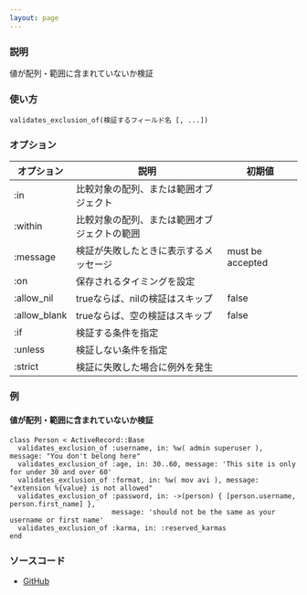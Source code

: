 ```yaml
---
layout: page
---
```

### 説明
値が配列・範囲に含まれていないか検証

### 使い方
    validates_exclusion_of(検証するフィールド名 [, ...])

### オプション

オプション        | 説明                             | 初期値
-------------|--------------------------------|-----------------
:in          | 比較対象の配列、または範囲オブジェクト      |
:within      | 比較対象の配列、または範囲オブジェクトの範囲 |
:message     | 検証が失敗したときに表示するメッセージ        | must be accepted
:on          | 保存されるタイミングを設定                |
:allow_nil   | trueならば、nilの検証はスキップ            | false
:allow_blank | trueならば、空の検証はスキップ             | false
:if          | 検証する条件を指定                  |
:unless      | 検証しない条件を指定                 |
:strict      | 検証に失敗した場合に例外を発生        |

### 例
#### 値が配列・範囲に含まれていないか検証
    class Person < ActiveRecord::Base
      validates_exclusion_of :username, in: %w( admin superuser ), message: "You don't belong here"
      validates_exclusion_of :age, in: 30..60, message: 'This site is only for under 30 and over 60'
      validates_exclusion_of :format, in: %w( mov avi ), message: "extension %{value} is not allowed"
      validates_exclusion_of :password, in: ->(person) { [person.username, person.first_name] },
                             message: 'should not be the same as your username or first name'
      validates_exclusion_of :karma, in: :reserved_karmas
    end

### ソースコード
* [GitHub](https://github.com/rails/rails/blob/0df1f914104073b70f8d8976d0d5adc3b2a1e44e/activemodel/lib/active_model/validations/exclusion.rb#L41)
